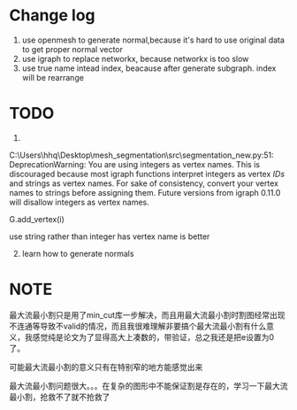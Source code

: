 # Change log

1. use openmesh to generate normal,because it's hard to use original data to get proper normal vector
2. use igraph to replace networkx, because networkx is too slow
3. use true name intead index, beacause after generate subgraph. index will be rearrange

# TODO

1.

C:\Users\hhq\Desktop\mesh_segmentation\src\segmentation_new.py:51: DeprecationWarning: You are using integers as vertex names. This is discouraged because most igraph functions interpret integers as vertex _IDs_ and strings as vertex names. For sake of consistency, convert your vertex names to strings before assigning them. Future versions from igraph 0.11.0 will disallow integers as vertex names.

  G.add_vertex(i)

use string rather than integer has vertex name is better

2. learn how to generate normals

# NOTE

最大流最小割只是用了min_cut库一步解决，而且用最大流最小割时割图经常出现不连通等导致不valid的情况，而且我很难理解非要搞个最大流最小割有什么意义，我感觉纯是论文为了显得高大上凑数的，带验证，总之我还是把e设置为0了。

可能最大流最小割的意义只有在特别窄的地方能感觉出来

最大流最小割问题很大。。。在复杂的图形中不能保证割是存在的，学习一下最大流最小割，抢救不了就不抢救了